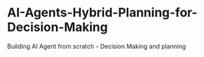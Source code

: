 # AI-Agents-Hybrid-Planning-for-Decision-Making
Building AI Agent from scratch - Decision Making and planning
